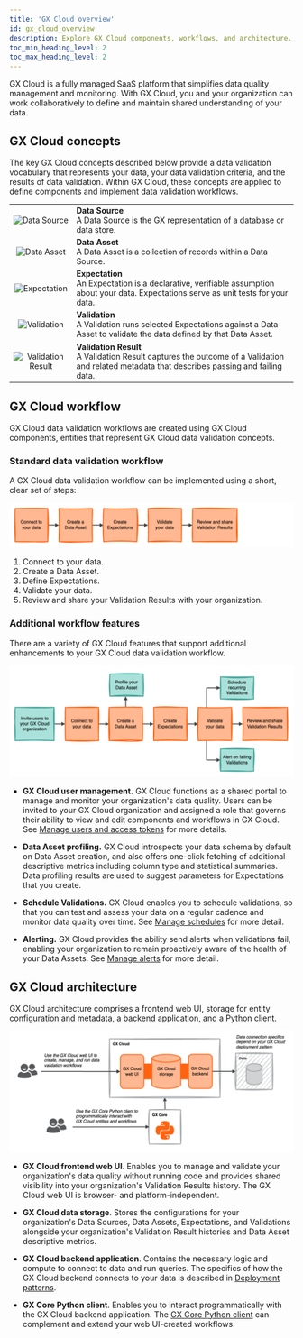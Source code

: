 ```yaml
---
title: 'GX Cloud overview'
id: gx_cloud_overview
description: Explore GX Cloud components, workflows, and architecture.
toc_min_heading_level: 2
toc_max_heading_level: 2
---
```


GX Cloud is a fully managed SaaS platform that simplifies data quality management and monitoring. With GX Cloud, you and your organization can work collaboratively to define and maintain shared understanding of your data.

## GX Cloud concepts

The key GX Cloud concepts described below provide a data validation vocabulary that represents your data, your data validation criteria, and the results of data validation. Within GX Cloud, these concepts are applied to define components and implement data validation workflows.

|  |  |
| :--: | :--- |
| <img src="/img/database_icon.svg" alt="Data Source" width="84px"/> | **Data Source**<br/>A Data Source is the GX representation of a database or data store. |
| <img src="/img/table_icon.svg" alt="Data Asset" width="84px"/> | **Data Asset**<br/>A Data Asset is a collection of records within a Data Source.  |
| <img src="/img/magnify_data_icon.svg" alt="Expectation" width="96px"/> | **Expectation**<br/>An Expectation is a declarative, verifiable assumption about your data. Expectations serve as unit tests for your data. |
| <img src="/img/gear_icon.svg" alt="Validation" width="84px"/> | **Validation**<br/>A Validation runs selected Expectations against a Data Asset to validate the data defined by that Data Asset. |
| <img src="/img/checklist_icon.svg" alt="Validation Result" width="84px"/> | **Validation Result**<br/>A Validation Result captures the outcome of a Validation and related metadata that describes passing and failing data. |

## GX Cloud workflow

GX Cloud data validation workflows are created using GX Cloud components, entities that represent GX Cloud data validation concepts.

### Standard data validation workflow

A GX Cloud data validation workflow can be implemented using a short, clear set of steps:

![Standard GX Cloud workflow](./overview_images/gx_cloud_workflow.png)

1. Connect to your data.
2. Create a Data Asset.
3. Define Expectations.
4. Validate your data.
5. Review and share your Validation Results with your organization.


### Additional workflow features
There are a variety of GX Cloud features that support additional enhancements to your GX Cloud data validation workflow.

![GX Cloud workflow enhanced with product features](./overview_images/gx_cloud_workflow_enhanced.png)

* **GX Cloud user management.** GX Cloud functions as a shared portal to manage and monitor your organization's data quality. Users can be invited to your GX Cloud organization and assigned a role that governs their ability to view and edit components and workflows in GX Cloud. See [Manage users and access tokens](/cloud/users/manage_users.md) for more details.

* **Data Asset profiling.** GX Cloud introspects your data schema by default on Data Asset creation, and also offers one-click fetching of additional descriptive metrics including column type and statistical summaries. Data profiling results are used to suggest parameters for Expectations that you create.

* **Schedule Validations.** GX Cloud enables you to schedule validations, so that you can test and assess your data on a regular cadence and monitor data quality over time. See [Manage schedules](/cloud/schedules/manage_schedules.md) for more detail.

* **Alerting.** GX Cloud provides the ability send alerts when validations fail, enabling your organization to remain proactively aware of the health of your Data Assets. See [Manage alerts](/cloud/alerts/manage_alerts.md) for more detail.




## GX Cloud architecture

GX Cloud architecture comprises a frontend web UI, storage for entity configuration and metadata, a backend application, and a Python client.

![GX Cloud architecture](./overview_images/gx_cloud_architecture.png)

* **GX Cloud frontend web UI**. Enables you to manage and validate your organization's data quality without running code and provides shared visibility into your organization's Validation Results history. The GX Cloud web UI is browser- and platform-independent.

* **GX Cloud data storage**. Stores the configurations for your organization's Data Sources, Data Assets, Expectations, and Validations alongside your organization's Validation Result histories and Data Asset descriptive metrics.

* **GX Cloud backend application**. Contains the necessary logic and compute to connect to data and run queries. The specifics of how the GX Cloud backend connects to your data is described in [Deployment patterns](/cloud/deploy/deployment_patterns.md).

* **GX Core Python client**. Enables you to interact programmatically with the GX Cloud backend application. The [GX Core Python client](/core/introduction/introduction.mdx) can complement and extend your web UI-created workflows.